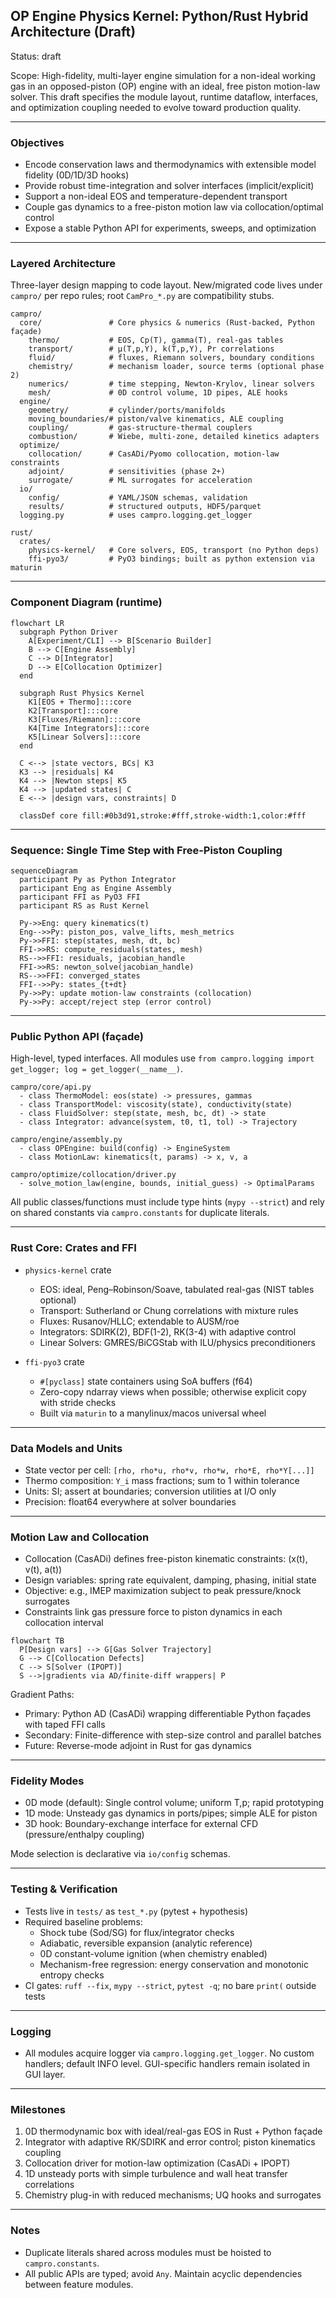 ## OP Engine Physics Kernel: Python/Rust Hybrid Architecture (Draft)

Status: draft

Scope: High-fidelity, multi-layer engine simulation for a non-ideal working gas in an opposed-piston (OP) engine with an ideal, free piston motion-law solver. This draft specifies the module layout, runtime dataflow, interfaces, and optimization coupling needed to evolve toward production quality.

---

### Objectives

- Encode conservation laws and thermodynamics with extensible model fidelity (0D/1D/3D hooks)
- Provide robust time-integration and solver interfaces (implicit/explicit)
- Support a non-ideal EOS and temperature-dependent transport
- Couple gas dynamics to a free-piston motion law via collocation/optimal control
- Expose a stable Python API for experiments, sweeps, and optimization

---

### Layered Architecture

Three-layer design mapping to code layout. New/migrated code lives under `campro/` per repo rules; root `CamPro_*.py` are compatibility stubs.

```
campro/
  core/               # Core physics & numerics (Rust-backed, Python façade)
    thermo/           # EOS, Cp(T), gamma(T), real-gas tables
    transport/        # μ(T,p,Y), k(T,p,Y), Pr correlations
    fluid/            # fluxes, Riemann solvers, boundary conditions
    chemistry/        # mechanism loader, source terms (optional phase 2)
    numerics/         # time stepping, Newton-Krylov, linear solvers
    mesh/             # 0D control volume, 1D pipes, ALE hooks
  engine/
    geometry/         # cylinder/ports/manifolds
    moving_boundaries/# piston/valve kinematics, ALE coupling
    coupling/         # gas-structure-thermal couplers
    combustion/       # Wiebe, multi-zone, detailed kinetics adapters
  optimize/
    collocation/      # CasADi/Pyomo collocation, motion-law constraints
    adjoint/          # sensitivities (phase 2+)
    surrogate/        # ML surrogates for acceleration
  io/
    config/           # YAML/JSON schemas, validation
    results/          # structured outputs, HDF5/parquet
  logging.py          # uses campro.logging.get_logger

rust/
  crates/
    physics-kernel/   # Core solvers, EOS, transport (no Python deps)
    ffi-pyo3/         # PyO3 bindings; built as python extension via maturin
```

---

### Component Diagram (runtime)

```mermaid
flowchart LR
  subgraph Python Driver
    A[Experiment/CLI] --> B[Scenario Builder]
    B --> C[Engine Assembly]
    C --> D[Integrator]
    D --> E[Collocation Optimizer]
  end

  subgraph Rust Physics Kernel
    K1[EOS + Thermo]:::core
    K2[Transport]:::core
    K3[Fluxes/Riemann]:::core
    K4[Time Integrators]:::core
    K5[Linear Solvers]:::core
  end

  C <--> |state vectors, BCs| K3
  K3 --> |residuals| K4
  K4 --> |Newton steps| K5
  K4 --> |updated states| C
  E <--> |design vars, constraints| D

  classDef core fill:#0b3d91,stroke:#fff,stroke-width:1,color:#fff
```

---

### Sequence: Single Time Step with Free-Piston Coupling

```mermaid
sequenceDiagram
  participant Py as Python Integrator
  participant Eng as Engine Assembly
  participant FFI as PyO3 FFI
  participant RS as Rust Kernel

  Py->>Eng: query kinematics(t)
  Eng-->>Py: piston_pos, valve_lifts, mesh_metrics
  Py->>FFI: step(states, mesh, dt, bc)
  FFI->>RS: compute_residuals(states, mesh)
  RS-->>FFI: residuals, jacobian_handle
  FFI->>RS: newton_solve(jacobian_handle)
  RS-->>FFI: converged_states
  FFI-->>Py: states_{t+dt}
  Py->>Py: update motion-law constraints (collocation)
  Py->>Py: accept/reject step (error control)
```

---

### Public Python API (façade)

High-level, typed interfaces. All modules use `from campro.logging import get_logger; log = get_logger(__name__)`.

```
campro/core/api.py
  - class ThermoModel: eos(state) -> pressures, gammas
  - class TransportModel: viscosity(state), conductivity(state)
  - class FluidSolver: step(state, mesh, bc, dt) -> state
  - class Integrator: advance(system, t0, t1, tol) -> Trajectory

campro/engine/assembly.py
  - class OPEngine: build(config) -> EngineSystem
  - class MotionLaw: kinematics(t, params) -> x, v, a

campro/optimize/collocation/driver.py
  - solve_motion_law(engine, bounds, initial_guess) -> OptimalParams
```

All public classes/functions must include type hints (`mypy --strict`) and rely on shared constants via `campro.constants` for duplicate literals.

---

### Rust Core: Crates and FFI

- `physics-kernel` crate
  - EOS: ideal, Peng–Robinson/Soave, tabulated real-gas (NIST tables optional)
  - Transport: Sutherland or Chung correlations with mixture rules
  - Fluxes: Rusanov/HLLC; extendable to AUSM/roe
  - Integrators: SDIRK(2), BDF(1-2), RK(3-4) with adaptive control
  - Linear Solvers: GMRES/BiCGStab with ILU/physics preconditioners

- `ffi-pyo3` crate
  - `#[pyclass]` state containers using SoA buffers (f64)
  - Zero-copy ndarray views when possible; otherwise explicit copy with stride checks
  - Built via `maturin` to a manylinux/macos universal wheel

---

### Data Models and Units

- State vector per cell: `[rho, rho*u, rho*v, rho*w, rho*E, rho*Y[...]]`
- Thermo composition: `Y_i` mass fractions; sum to 1 within tolerance
- Units: SI; assert at boundaries; conversion utilities at I/O only
- Precision: float64 everywhere at solver boundaries

---

### Motion Law and Collocation

- Collocation (CasADi) defines free-piston kinematic constraints: \(x(t), v(t), a(t)\)
- Design variables: spring rate equivalent, damping, phasing, initial state
- Objective: e.g., IMEP maximization subject to peak pressure/knock surrogates
- Constraints link gas pressure force to piston dynamics in each collocation interval

```mermaid
flowchart TB
  P[Design vars] --> G[Gas Solver Trajectory]
  G --> C[Collocation Defects]
  C --> S[Solver (IPOPT)]
  S -->|gradients via AD/finite-diff wrappers| P
```

Gradient Paths:
- Primary: Python AD (CasADi) wrapping differentiable Python façades with taped FFI calls
- Secondary: Finite-difference with step-size control and parallel batches
- Future: Reverse-mode adjoint in Rust for gas dynamics

---

### Fidelity Modes

- 0D mode (default): Single control volume; uniform T,p; rapid prototyping
- 1D mode: Unsteady gas dynamics in ports/pipes; simple ALE for piston
- 3D hook: Boundary-exchange interface for external CFD (pressure/enthalpy coupling)

Mode selection is declarative via `io/config` schemas.

---

### Testing & Verification

- Tests live in `tests/` as `test_*.py` (pytest + hypothesis)
- Required baseline problems:
  - Shock tube (Sod/SG) for flux/integrator checks
  - Adiabatic, reversible expansion (analytic reference)
  - 0D constant-volume ignition (when chemistry enabled)
  - Mechanism-free regression: energy conservation and monotonic entropy checks
- CI gates: `ruff --fix`, `mypy --strict`, `pytest -q`; no bare `print(` outside tests

---

### Logging

- All modules acquire logger via `campro.logging.get_logger`. No custom handlers; default INFO level. GUI-specific handlers remain isolated in GUI layer.

---

### Milestones

1. 0D thermodynamic box with ideal/real-gas EOS in Rust + Python façade
2. Integrator with adaptive RK/SDIRK and error control; piston kinematics coupling
3. Collocation driver for motion-law optimization (CasADi + IPOPT)
4. 1D unsteady ports with simple turbulence and wall heat transfer correlations
5. Chemistry plug-in with reduced mechanisms; UQ hooks and surrogates

---

### Notes

- Duplicate literals shared across modules must be hoisted to `campro.constants`.
- All public APIs are typed; avoid `Any`. Maintain acyclic dependencies between feature modules.



